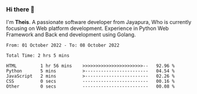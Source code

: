 ### Hi there 👋

I'm <b>Theis</b>. A passionate software developer from Jayapura, Who is currently focusing on Web platform development. Experience in Python Web Framework and Back end development using Golang.

 
 <!--START_SECTION:waka-->

```text
From: 01 October 2022 - To: 08 October 2022

Total Time: 2 hrs 5 mins

HTML         1 hr 56 mins    >>>>>>>>>>>>>>>>>>>>>>>--   92.96 %
Python       5 mins          >------------------------   04.54 %
JavaScript   2 mins          >------------------------   02.26 %
CSS          0 secs          -------------------------   00.16 %
Other        0 secs          -------------------------   00.08 %
```

<!--END_SECTION:waka-->
